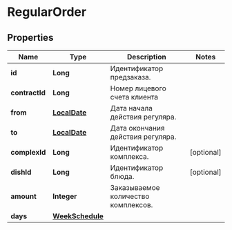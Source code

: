 # RegularOrder

## Properties
Name | Type | Description | Notes
------------ | ------------- | ------------- | -------------
**id** | **Long** | Идентификатор предзаказа. | 
**contractId** | **Long** | Номер лицевого счета клиента | 
**from** | [**LocalDate**](LocalDate.md) | Дата начала действия регуляра. | 
**to** | [**LocalDate**](LocalDate.md) | Дата окончания действия регуляра. | 
**complexId** | **Long** | Идентификатор комплекса. |  [optional]
**dishId** | **Long** | Идентификатор блюда. |  [optional]
**amount** | **Integer** | Заказываемое количество комплексов. | 
**days** | [**WeekSchedule**](WeekSchedule.md) |  | 
